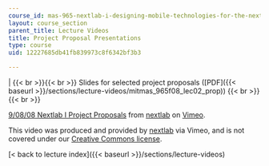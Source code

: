```yaml
---
course_id: mas-965-nextlab-i-designing-mobile-technologies-for-the-next-billion-users-fall-2008
layout: course_section
parent_title: Lecture Videos
title: Project Proposal Presentations
type: course
uid: 12227685db41fb839973c8f6342bf3b3

---
```


|  {{< br >}}{{< br >}} Slides for selected project proposals ([PDF]({{< baseurl >}}/sections/lecture-videos/mitmas_965f08_lec02_prop)) {{< br >}}{{< br >}}  

[9/08/08 Nextlab I Project Proposals](https://vimeo.com/3866127) from [nextlab](https://vimeo.com/nextlab) on [Vimeo](https://vimeo.com).

This video was produced and provided by [nextlab](http://vimeo.com/nextlab) via Vimeo, and is not covered under our [Creative Commons license](/terms/#cc).

[< back to lecture index]({{< baseurl >}}/sections/lecture-videos)